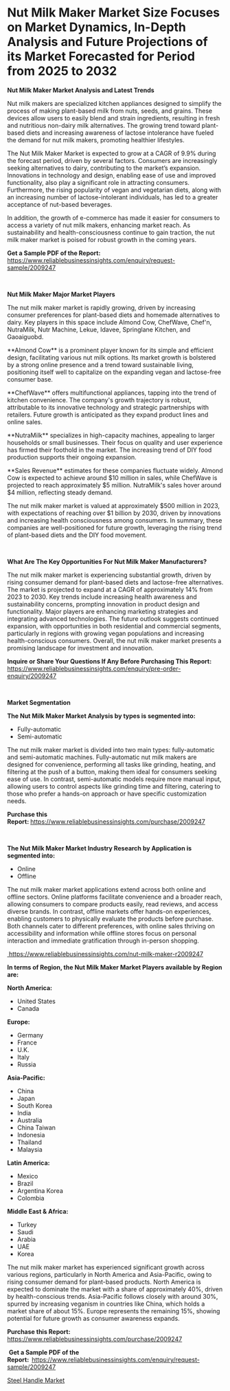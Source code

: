 <p><h1>Nut Milk Maker Market Size Focuses on Market Dynamics, In-Depth Analysis and Future Projections of its Market Forecasted for Period from 2025 to 2032</h1></p><p><strong>Nut Milk Maker Market Analysis and Latest Trends</strong></p>
<p><p>Nut milk makers are specialized kitchen appliances designed to simplify the process of making plant-based milk from nuts, seeds, and grains. These devices allow users to easily blend and strain ingredients, resulting in fresh and nutritious non-dairy milk alternatives. The growing trend toward plant-based diets and increasing awareness of lactose intolerance have fueled the demand for nut milk makers, promoting healthier lifestyles.</p><p>The Nut Milk Maker Market is expected to grow at a CAGR of 9.9% during the forecast period, driven by several factors. Consumers are increasingly seeking alternatives to dairy, contributing to the market’s expansion. Innovations in technology and design, enabling ease of use and improved functionality, also play a significant role in attracting consumers. Furthermore, the rising popularity of vegan and vegetarian diets, along with an increasing number of lactose-intolerant individuals, has led to a greater acceptance of nut-based beverages.</p><p>In addition, the growth of e-commerce has made it easier for consumers to access a variety of nut milk makers, enhancing market reach. As sustainability and health-consciousness continue to gain traction, the nut milk maker market is poised for robust growth in the coming years.</p></p>
<p><strong>Get a Sample PDF of the Report:&nbsp;</strong> <a href="https://www.reliablebusinessinsights.com/enquiry/request-sample/2009247?utm_campaign=2440&utm_medium=2&utm_source=Github&utm_content=ia&utm_term=05042025&utm_id=nut-milk-maker">https://www.reliablebusinessinsights.com/enquiry/request-sample/2009247</a></p>
<p>&nbsp;</p>
<p><strong>Nut Milk Maker Major Market Players</strong></p>
<p><p>The nut milk maker market is rapidly growing, driven by increasing consumer preferences for plant-based diets and homemade alternatives to dairy. Key players in this space include Almond Cow, ChefWave, Chef'n, NutraMilk, Nutr Machine, Lekue, Idavee, Springlane Kitchen, and Gaoaiguobd. </p><p>**Almond Cow** is a prominent player known for its simple and efficient design, facilitating various nut milk options. Its market growth is bolstered by a strong online presence and a trend toward sustainable living, positioning itself well to capitalize on the expanding vegan and lactose-free consumer base.</p><p>**ChefWave** offers multifunctional appliances, tapping into the trend of kitchen convenience. The company's growth trajectory is robust, attributable to its innovative technology and strategic partnerships with retailers. Future growth is anticipated as they expand product lines and online sales.</p><p>**NutraMilk** specializes in high-capacity machines, appealing to larger households or small businesses. Their focus on quality and user experience has firmed their foothold in the market. The increasing trend of DIY food production supports their ongoing expansion.</p><p>**Sales Revenue** estimates for these companies fluctuate widely. Almond Cow is expected to achieve around $10 million in sales, while ChefWave is projected to reach approximately $5 million. NutraMilk's sales hover around $4 million, reflecting steady demand.</p><p>The nut milk maker market is valued at approximately $500 million in 2023, with expectations of reaching over $1 billion by 2030, driven by innovations and increasing health consciousness among consumers. In summary, these companies are well-positioned for future growth, leveraging the rising trend of plant-based diets and the DIY food movement.</p></p>
<p>&nbsp;</p>
<p><strong>What Are The Key Opportunities For Nut Milk Maker Manufacturers?</strong></p>
<p><p>The nut milk maker market is experiencing substantial growth, driven by rising consumer demand for plant-based diets and lactose-free alternatives. The market is projected to expand at a CAGR of approximately 14% from 2023 to 2030. Key trends include increasing health awareness and sustainability concerns, prompting innovation in product design and functionality. Major players are enhancing marketing strategies and integrating advanced technologies. The future outlook suggests continued expansion, with opportunities in both residential and commercial segments, particularly in regions with growing vegan populations and increasing health-conscious consumers. Overall, the nut milk maker market presents a promising landscape for investment and innovation.</p></p>
<p><strong>Inquire or Share Your Questions If Any Before Purchasing This Report:</strong> <a href="https://www.reliablebusinessinsights.com/enquiry/pre-order-enquiry/2009247?utm_campaign=2440&utm_medium=2&utm_source=Github&utm_content=ia&utm_term=05042025&utm_id=nut-milk-maker">https://www.reliablebusinessinsights.com/enquiry/pre-order-enquiry/2009247</a></p>
<p>&nbsp;</p>
<p><strong>Market Segmentation</strong></p>
<p><strong>The Nut Milk Maker Market Analysis by types is segmented into:</strong></p>
<p><ul><li>Fully-automatic</li><li>Semi-automatic</li></ul></p>
<p><p>The nut milk maker market is divided into two main types: fully-automatic and semi-automatic machines. Fully-automatic nut milk makers are designed for convenience, performing all tasks like grinding, heating, and filtering at the push of a button, making them ideal for consumers seeking ease of use. In contrast, semi-automatic models require more manual input, allowing users to control aspects like grinding time and filtering, catering to those who prefer a hands-on approach or have specific customization needs.</p></p>
<p><strong>Purchase this Report:&nbsp;</strong><a href="https://www.reliablebusinessinsights.com/purchase/2009247?utm_campaign=2440&utm_medium=2&utm_source=Github&utm_content=ia&utm_term=05042025&utm_id=nut-milk-maker">https://www.reliablebusinessinsights.com/purchase/2009247</a></p>
<p>&nbsp;</p>
<p><strong>The Nut Milk Maker Market Industry Research by Application is segmented into:</strong></p>
<p><ul><li>Online</li><li>Offline</li></ul></p>
<p><p>The nut milk maker market applications extend across both online and offline sectors. Online platforms facilitate convenience and a broader reach, allowing consumers to compare products easily, read reviews, and access diverse brands. In contrast, offline markets offer hands-on experiences, enabling customers to physically evaluate the products before purchase. Both channels cater to different preferences, with online sales thriving on accessibility and information while offline stores focus on personal interaction and immediate gratification through in-person shopping.</p></p>
<p><a href="https://www.reliablebusinessinsights.com/nut-milk-maker-r2009247?utm_campaign=2440&utm_medium=2&utm_source=Github&utm_content=ia&utm_term=05042025&utm_id=nut-milk-maker">&nbsp;https://www.reliablebusinessinsights.com/nut-milk-maker-r2009247</a></p>
<p><strong>In terms of Region, the Nut Milk Maker Market Players available by Region are:</strong></p>
<p>
    <p> <strong> North America: </strong>
        <ul>
            <li>United States</li>
            <li>Canada</li>
        </ul>
        </p> 
    <p> <strong> Europe: </strong>
        <ul>
            <li>Germany</li>
            <li>France</li>
            <li>U.K.</li>
            <li>Italy</li>
            <li>Russia</li>
        </ul>
        </p> 
    <p> <strong> Asia-Pacific: </strong>
        <ul>
            <li>China</li>
            <li>Japan</li>
            <li>South Korea</li>
            <li>India</li>
            <li>Australia</li>
            <li>China Taiwan</li>
            <li>Indonesia</li>
            <li>Thailand</li>
            <li>Malaysia</li>
        </ul>
        </p> 
    <p> <strong> Latin America: </strong>
        <ul>
            <li>Mexico</li>
            <li>Brazil</li>
            <li>Argentina Korea</li>
            <li>Colombia</li>
        </ul>
        </p> 
    <p> <strong> Middle East & Africa: </strong>
        <ul>
            <li>Turkey</li>
            <li>Saudi</li>
            <li>Arabia</li>
            <li>UAE</li>
            <li>Korea</li>
        </ul>
    </p>
    </p>
<p><p>The nut milk maker market has experienced significant growth across various regions, particularly in North America and Asia-Pacific, owing to rising consumer demand for plant-based products. North America is expected to dominate the market with a share of approximately 40%, driven by health-conscious trends. Asia-Pacific follows closely with around 30%, spurred by increasing veganism in countries like China, which holds a market share of about 15%. Europe represents the remaining 15%, showing potential for future growth as consumer awareness expands.</p></p>
<p><strong>Purchase this Report: </strong><a href="https://www.reliablebusinessinsights.com/purchase/2009247?utm_campaign=2440&utm_medium=2&utm_source=Github&utm_content=ia&utm_term=05042025&utm_id=nut-milk-maker">https://www.reliablebusinessinsights.com/purchase/2009247</a></p>
<p>&nbsp;<strong>Get a Sample PDF of the Report:&nbsp;&nbsp;</strong><a href="https://www.reliablebusinessinsights.com/enquiry/request-sample/2009247?utm_campaign=2440&utm_medium=2&utm_source=Github&utm_content=ia&utm_term=05042025&utm_id=nut-milk-maker">https://www.reliablebusinessinsights.com/enquiry/request-sample/2009247</a></p>
<p><strong></strong></p>
<p><p><a href="https://github.com/hillsmyung726/Market-Research-Report-List-1/blob/main/steel-handle-market.md?utm_campaign=2440&utm_medium=2&utm_source=Github&utm_content=ia&utm_term=05042025&utm_id=nut-milk-maker">Steel Handle Market</a></p></p>